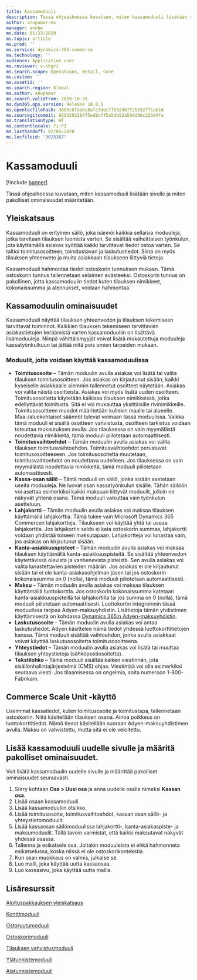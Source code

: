 ```yaml
---
title: Kassamoduuli
description: Tässä ohjeaiheessa kuvataan, miten kassamoduuli lisätään sivulle ja miten pakolliset ominaisuudet määritetään.
author: anupamar-ms
manager: annbe
ms.date: 01/23/2020
ms.topic: article
ms.prod: ''
ms.service: dynamics-365-commerce
ms.technology: ''
audience: Application user
ms.reviewer: v-chgri
ms.search.scope: Operations, Retail, Core
ms.custom: ''
ms.assetid: ''
ms.search.region: Global
ms.author: anupamar
ms.search.validFrom: 2019-10-31
ms.dyn365.ops.version: Release 10.0.5
ms.openlocfilehash: 3805c0faabc8afc3decffb924b7f25332ff1ab16
ms.sourcegitcommit: 829329220475ed8cff5a5db92a59dd90c22b04fa
ms.translationtype: HT
ms.contentlocale: fi-FI
ms.lasthandoff: 02/05/2020
ms.locfileid: "3025387"
---
```

# <a name="checkout-module"></a>Kassamoduuli


[!include [banner](includes/banner.md)]

Tässä ohjeaiheessa kuvataan, miten kassamoduuli lisätään sivulle ja miten pakolliset ominaisuudet määritetään.

## <a name="overview"></a>Yleiskatsaus

Kassamoduuli on erityinen säilö, joka isännöi kaikkia sellaisia moduuleja, jotka tarvitaan tilauksen luomista varten. Se sisältää vaiheittaisen työnkulun, jota käyttämällä asiakas syöttää kaikki tarvittavat tiedot ostoa varten. Se taltioi toimitusosoitteen, toimitustavan ja laskutustiedot. Siinä on myös tilauksen yhteenveto ja muita asiakkaan tilaukseen liittyviä tietoja.

Kassamoduuli hahmontaa tiedot ostoskorin tunnuksen mukaan. Tämä ostoskorin tunnus tallennetaan selaimen evästeeksi. Ostoskorin tunnus on pakollinen, jotta kassamoduulin tiedot kuten tilauksen nimikkeet, kokonaissumma ja alennukset, voidaan hahmontaa.

## <a name="checkout-module-properties"></a>Kassamoduulin ominaisuudet

Kassamoduuli näyttää tilauksen yhteenvedon ja tilauksen tekemiseen tarvittavat toiminnot. Kaikkien tilauksen tekemiseen tarvittavien asiakastietojen keräämistä varten kassamoduuliin on lisättävä lisämoduuleja. Niinpä vähittäismyyjät voivat lisätä mukautettuja moduuleja kassatyönkulkuun tai jättää niitä pois omien tarpeiden mukaan.

### <a name="modules-that-can-be-used-in-the-checkout-module"></a>Moduulit, joita voidaan käyttää kassamoduulissa

- **Toimitusosoite** – Tämän moduulin avulla asiakas voi lisätä tai valita tilauksen toimitusosoitteen. Jos asiakas on kirjautunut sisään, kaikki kyseiselle asiakkaalle aiemmin tallennetut osoitteet näytetään. Asiakas voi valita näistä osoitteista. Asiakas voi myös lisätä uuden osoitteen. Toimitusosoitetta käytetään kaikissa tilauksen nimikkeissä, jotka edellyttävät toimitusta. Sitä ei voi mukauttaa yksittäisille rivinimikkeille. Toimitusosoitteen muodot määritetään kullekin maalle tai alueelle. Maa-/aluekohtaiset säännöt tulevat voimaan tässä moduulissa. Vaikka tämä moduuli ei sisällä osoitteen vahvistusta, osoitteen tarkistus voidaan toteuttaa mukautuksen avulla. Jos tilauksessa on vain myymälästä noudettavia nimikkeitä, tämä moduuli piilotetaan automaattisesti.
- **Toimitusvaihtoehdot** – Tämän moduulin avulla asiakas voi valita tilauksen toimitusvaihtoehdon. Toimitusvaihtoehdot perustuvat toimitusosoitteeseen. Jos toimitusosoitetta muutetaan, toimitusvaihtoehdot on noudettava uudelleen. Jos tilauksessa on vain myymälästä noudettavia nimikkeitä, tämä moduuli piilotetaan automaattisesti.
- **Kassa-osan säilö** – Tämä moduuli on säilö, jonka sisään asetetaan useita moduuleja. Ne luovat osan kassatyönkulun sisälle. Tähän säilöön voi asettaa esimerkiksi kaikki maksuun liittyvät moduulit, jolloin ne näkyvät yhtenä osana. Tämä moduuli vaikuttaa vain työnkulun asetteluun.
- **Lahjakortti** – Tämän moduulin avulla asiakas voi maksaa tilauksen käyttämällä lahjakorttia. Tämä tukee vain Microsoft Dynamics 365 Commercen lahjakortteja. Tilaukseen voi käyttää yhtä tai useaa lahjakorttia. Jos lahjakortin saldo ei kata ostoskorin summaa, lahjakortti voidaan yhdistää toiseen maksutapaan. Lahjakortteja voi lunastaa vain, jos asiakas on kirjautunut sisään.
- **Kanta-asiakkuuspisteet** – Tämän moduulin avulla asiakas voi maksaa tilauksen käyttämällä kanta-asiakkuuspisteitä. Se sisältää yhteenvedon käytettävissä olevista ja vanhenevista pisteistä. Sen avulla asiakas voi valita lunastettavien pisteiden määrän. Jos asiakas ei ole kirjautunut sisään tai ei ole kanta-asiakasohjelman jäsen tai jos ostoskorin kokonaissumma on 0 (nolla), tämä moduuli piilotetaan automaattisesti.
- **Maksu** – Tämän moduulin avulla asiakas voi maksaa tilauksen käyttämällä luottokorttia. Jos ostoskorin kokonaissumma katetaan kanta-asiakkuuspisteillä tai lahjakortilla tai jos summa on 0 (nolla), tämä moduuli piilotetaan automaattisesti. Luottokortin integroinnin tässä moduulissa tarjoaa Adyen-maksuyhdistin. Lisätietoja tämän yhdistimen käyttämisestä on kohdassa [Dynamics 365:n Adyen-maksuyhdistin](dev-itpro/adyen-connector.md).
- **Laskutusosoite** – Tämän moduulin avulla asiakas voi antaa laskutustiedot. Adyen käsittelee nämä tiedot yhdessä luottokorttitietojen kanssa. Tämä moduuli sisältää vaihtoehdon, jonka avulla asiakkaat voivat käyttää laskutusosoitetta toimitusosoitteena.
- **Yhteystiedot** – Tämän moduulin avulla asiakas voi lisätä tai muuttaa tilauksen yhteystietoja (sähköpostiosoitetta).
- **Tekstilohko** – Tämä moduuli sisältää kaiken viestinnän, jota sisällönhallintajärjestelmä (CMS) ohjaa. Viestintää voi olla esimerkiksi seuraava viesti: Jos tilaamisessa on ongelmia, soita numeroon 1-800-Fabrikam. 

## <a name="commerce-scale-unit-interaction"></a>Commerce Scale Unit -käyttö

Useimmat kassatiedot, kuten toimitusosoite ja toimitustapa, tallennetaan ostoskoriin. Niitä käsitellään tilauksen osana. Ainoa poikkeus on luottokorttitiedot. Nämä tiedot käsitellään suoraan Adyen-maksuyhdistimen avulla. Maksu on vahvistettu, mutta sitä ei ole veloitettu.

## <a name="add-a-checkout-module-to-a-new-page-and-set-the-required-properties"></a>Lisää kassamoduuli uudelle sivulle ja määritä pakolliset ominaisuudet.

Voit lisätä kassamoduulin uudelle sivulle ja määrittää pakolliset ominaisuudet seuraavasti.

1. Siirry kohtaan **Osa \> Uusi osa** ja anna uudelle osalle nimeksi **Kassan osa**.
1. Lisää osaan kassamoduuli.
1. Lisää kassamoduuliin otsikko.
1. Lisää toimitusosoite, toimitusvaihtoehdot, kassan osan säilö- ja yhteystietomoduulit. 
1. Lisää kassaosan säilömoduulissa lahjakortti-, kanta-asiakaspiste- ja maksumoduulit. Tällä tavoin varmistat, että kaikki maksutavat näkyvät yhdessä osassa.
1. Tallenna ja esikatsele osa. Joitakin moduuleista ei ehkä hahmonneta esikatselussa, koska niissä ei ole ostoskorikontekstia.
1. Kun osan muokkaus on valmis, julkaise se.
1. Luo malli, joka käyttää uutta kassaosaa.
1. Luo kassasivu, joka käyttää uutta mallia.

## <a name="additional-resources"></a>Lisäresurssit

[Aloituspakkauksen yleiskatsaus](starter-kit-overview.md)

[Konttimoduuli](add-container-module.md)

[Ostoruutumoduuli](add-buy-box.md)

[Ostoskorimoduuli](add-cart-module.md)

[Tilauksen vahvistusmoduuli](order-confirmation-module.md)

[Ylätunnistemoduuli](author-header-module.md)

[Alatunnistemoduuli](author-footer-module.md)
